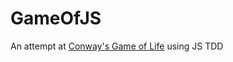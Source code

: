 # GameOfJS

An attempt at [Conway's Game of Life](https://en.wikipedia.org/wiki/Conway%27s_Game_of_Life) using JS TDD 
